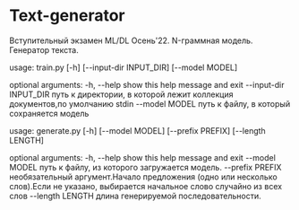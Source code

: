 # Text-generator
Вступительный экзамен ML/DL Осень'22. N-граммная модель. Генератор текста.

usage: train.py [-h] [--input-dir INPUT_DIR] [--model MODEL]

optional arguments:
  -h, --help            show this help message and exit
  --input-dir INPUT_DIR
                        путь к директории, в которой лежит коллекция документов,по умолчанию stdin
  --model MODEL         путь к файлу, в который сохраняется модель
  
  usage: generate.py [-h] [--model MODEL] [--prefix PREFIX] [--length LENGTH]

optional arguments:
  -h, --help       show this help message and exit
  --model MODEL    путь к файлу, из которого загружается модель.
  --prefix PREFIX  необязательный аргумент.Начало предложения (одно или несколько слов).Если не указано, выбирается
                   начальное слово случайно из всех слов
  --length LENGTH  длина генерируемой последовательности.
